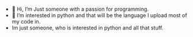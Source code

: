 - 👋 Hi, I’m Just someone with a passion for programming.
- 👀 I’m interested in python and that will be the language I upload most of my code in.
- Im just someone, who is interested in python and all that stuff.
<!---
PrawnThegr8/PrawnThegr8 is a ✨ special ✨ repository because its `README.md` (this file) appears on your GitHub profile.
You can click the Preview link to take a look at your changes.
--->
